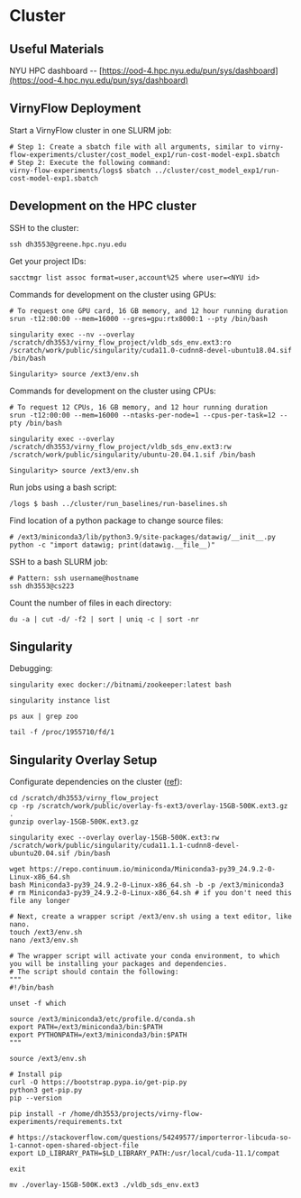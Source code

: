 # Cluster

## Useful Materials

NYU HPC dashboard -- [https://ood-4.hpc.nyu.edu/pun/sys/dashboard](https://ood-4.hpc.nyu.edu/pun/sys/dashboard)


## VirnyFlow Deployment

Start a VirnyFlow cluster in one SLURM job:
```shell
# Step 1: Create a sbatch file with all arguments, similar to virny-flow-experiments/cluster/cost_model_exp1/run-cost-model-exp1.sbatch
# Step 2: Execute the following command:
virny-flow-experiments/logs$ sbatch ../cluster/cost_model_exp1/run-cost-model-exp1.sbatch
```


## Development on the HPC cluster

SSH to the cluster:
```shell
ssh dh3553@greene.hpc.nyu.edu
```

Get your project IDs:
```shell
sacctmgr list assoc format=user,account%25 where user=<NYU id>
```

Commands for development on the cluster using GPUs:
```shell
# To request one GPU card, 16 GB memory, and 12 hour running duration
srun -t12:00:00 --mem=16000 --gres=gpu:rtx8000:1 --pty /bin/bash

singularity exec --nv --overlay /scratch/dh3553/virny_flow_project/vldb_sds_env.ext3:ro /scratch/work/public/singularity/cuda11.0-cudnn8-devel-ubuntu18.04.sif /bin/bash

Singularity> source /ext3/env.sh
```

Commands for development on the cluster using CPUs:
```shell
# To request 12 CPUs, 16 GB memory, and 12 hour running duration
srun -t12:00:00 --mem=16000 --ntasks-per-node=1 --cpus-per-task=12 --pty /bin/bash

singularity exec --overlay /scratch/dh3553/virny_flow_project/vldb_sds_env.ext3:rw /scratch/work/public/singularity/ubuntu-20.04.1.sif /bin/bash

Singularity> source /ext3/env.sh
```

Run jobs using a bash script:
```shell
/logs $ bash ../cluster/run_baselines/run-baselines.sh
```

Find location of a python package to change source files:
```shell
# /ext3/miniconda3/lib/python3.9/site-packages/datawig/__init__.py
python -c "import datawig; print(datawig.__file__)"
```

SSH to a bash SLURM job:
```shell
# Pattern: ssh username@hostname
ssh dh3553@cs223
```

Count the number of files in each directory:
```shell
du -a | cut -d/ -f2 | sort | uniq -c | sort -nr
```



## Singularity

Debugging:
```shell
singularity exec docker://bitnami/zookeeper:latest bash

singularity instance list

ps aux | grep zoo

tail -f /proc/1955710/fd/1
```



## Singularity Overlay Setup

Configurate dependencies on the cluster ([ref](https://sites.google.com/nyu.edu/nyu-hpc/hpc-systems/greene/software/singularity-with-miniconda)):

```shell
cd /scratch/dh3553/virny_flow_project
cp -rp /scratch/work/public/overlay-fs-ext3/overlay-15GB-500K.ext3.gz .
gunzip overlay-15GB-500K.ext3.gz

singularity exec --overlay overlay-15GB-500K.ext3:rw /scratch/work/public/singularity/cuda11.1.1-cudnn8-devel-ubuntu20.04.sif /bin/bash

wget https://repo.continuum.io/miniconda/Miniconda3-py39_24.9.2-0-Linux-x86_64.sh
bash Miniconda3-py39_24.9.2-0-Linux-x86_64.sh -b -p /ext3/miniconda3
# rm Miniconda3-py39_24.9.2-0-Linux-x86_64.sh # if you don't need this file any longer

# Next, create a wrapper script /ext3/env.sh using a text editor, like nano.
touch /ext3/env.sh
nano /ext3/env.sh

# The wrapper script will activate your conda environment, to which you will be installing your packages and dependencies.
# The script should contain the following:
"""
#!/bin/bash

unset -f which

source /ext3/miniconda3/etc/profile.d/conda.sh
export PATH=/ext3/miniconda3/bin:$PATH
export PYTHONPATH=/ext3/miniconda3/bin:$PATH
"""

source /ext3/env.sh

# Install pip
curl -O https://bootstrap.pypa.io/get-pip.py
python3 get-pip.py
pip --version

pip install -r /home/dh3553/projects/virny-flow-experiments/requirements.txt

# https://stackoverflow.com/questions/54249577/importerror-libcuda-so-1-cannot-open-shared-object-file
export LD_LIBRARY_PATH=$LD_LIBRARY_PATH:/usr/local/cuda-11.1/compat

exit

mv ./overlay-15GB-500K.ext3 ./vldb_sds_env.ext3
```
